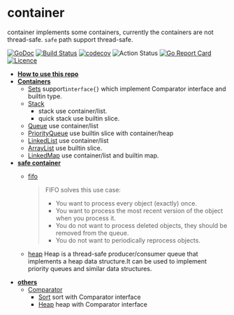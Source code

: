 # container

container implements some containers, currently the containers are not thread-safe. `safe` path support thread-safe.

[![GoDoc](https://godoc.org/github.com/thinkgos/container?status.svg)](https://godoc.org/github.com/thinkgos/container)
[![Build Status](https://travis-ci.org/thinkgos/container.svg?branch=master)](https://travis-ci.org/thinkgos/container)
[![codecov](https://codecov.io/gh/thinkgos/container/branch/master/graph/badge.svg)](https://codecov.io/gh/thinkgos/container)
![Action Status](https://github.com/thinkgos/container/workflows/Go/badge.svg)
[![Go Report Card](https://goreportcard.com/badge/github.com/thinkgos/container)](https://goreportcard.com/report/github.com/thinkgos/container)
[![Licence](https://img.shields.io/github/license/thinkgos/container)](https://raw.githubusercontent.com/thinkgos/container/master/LICENSE)  

- **[How to use this repo](#how-to-use-this-package)**
- **[Containers](#Containers-Interface)**
  - [Sets](#sets) support`interface{}` which implement Comparator interface and builtin type.
  - [Stack](#stack) 
    - stack use container/list.
    - quick stack use builtin slice.
  - [Queue](#queue) use container/list
  - [PriorityQueue](#priorityqueue) use builtin slice with container/heap
  - [LinkedList](#linkedlist) use container/list
  - [ArrayList](#arraylist) use builtin slice.
  - [LinkedMap](#linkedMap) use container/list and builtin map.
- **[safe container](#safe-container)**
  - [fifo](#fifo) 
    > FIFO solves this use case:
    > * You want to process every object (exactly) once.
    > * You want to process the most recent version of the object when you process it.
    > * You do not want to process deleted objects, they should be removed from the queue.
    > * You do not want to periodically reprocess objects.

  - [heap](#heap) Heap is a thread-safe producer/consumer queue that implements a heap data structure.It can be used to implement priority queues and similar data structures.
- **[others](#others)**
  - [Comparator](#Comparator) 
    - [Sort](#sort) sort with Comparator interface
    - [Heap](#heap) heap with Comparator interface